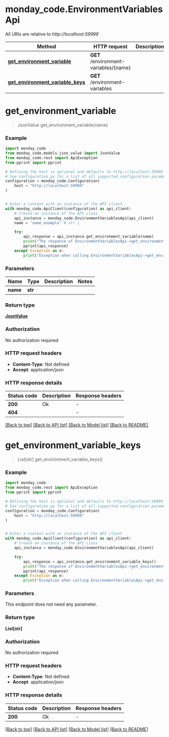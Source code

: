 # monday_code.EnvironmentVariablesApi

All URIs are relative to *http://localhost:59999*

Method | HTTP request | Description
------------- | ------------- | -------------
[**get_environment_variable**](EnvironmentVariablesApi.md#get_environment_variable) | **GET** /environment-variables/{name} | 
[**get_environment_variable_keys**](EnvironmentVariablesApi.md#get_environment_variable_keys) | **GET** /environment-variables | 


# **get_environment_variable**
> JsonValue get_environment_variable(name)



### Example


```python
import monday_code
from monday_code.models.json_value import JsonValue
from monday_code.rest import ApiException
from pprint import pprint

# Defining the host is optional and defaults to http://localhost:59999
# See configuration.py for a list of all supported configuration parameters.
configuration = monday_code.Configuration(
    host = "http://localhost:59999"
)


# Enter a context with an instance of the API client
with monday_code.ApiClient(configuration) as api_client:
    # Create an instance of the API class
    api_instance = monday_code.EnvironmentVariablesApi(api_client)
    name = 'name_example' # str | 

    try:
        api_response = api_instance.get_environment_variable(name)
        print("The response of EnvironmentVariablesApi->get_environment_variable:\n")
        pprint(api_response)
    except Exception as e:
        print("Exception when calling EnvironmentVariablesApi->get_environment_variable: %s\n" % e)
```



### Parameters


Name | Type | Description  | Notes
------------- | ------------- | ------------- | -------------
 **name** | **str**|  | 

### Return type

[**JsonValue**](JsonValue.md)

### Authorization

No authorization required

### HTTP request headers

 - **Content-Type**: Not defined
 - **Accept**: application/json

### HTTP response details

| Status code | Description | Response headers |
|-------------|-------------|------------------|
**200** | Ok |  -  |
**404** |  |  -  |

[[Back to top]](#) [[Back to API list]](../README.md#documentation-for-api-endpoints) [[Back to Model list]](../README.md#documentation-for-models) [[Back to README]](../README.md)

# **get_environment_variable_keys**
> List[str] get_environment_variable_keys()



### Example


```python
import monday_code
from monday_code.rest import ApiException
from pprint import pprint

# Defining the host is optional and defaults to http://localhost:59999
# See configuration.py for a list of all supported configuration parameters.
configuration = monday_code.Configuration(
    host = "http://localhost:59999"
)


# Enter a context with an instance of the API client
with monday_code.ApiClient(configuration) as api_client:
    # Create an instance of the API class
    api_instance = monday_code.EnvironmentVariablesApi(api_client)

    try:
        api_response = api_instance.get_environment_variable_keys()
        print("The response of EnvironmentVariablesApi->get_environment_variable_keys:\n")
        pprint(api_response)
    except Exception as e:
        print("Exception when calling EnvironmentVariablesApi->get_environment_variable_keys: %s\n" % e)
```



### Parameters

This endpoint does not need any parameter.

### Return type

**List[str]**

### Authorization

No authorization required

### HTTP request headers

 - **Content-Type**: Not defined
 - **Accept**: application/json

### HTTP response details

| Status code | Description | Response headers |
|-------------|-------------|------------------|
**200** | Ok |  -  |

[[Back to top]](#) [[Back to API list]](../README.md#documentation-for-api-endpoints) [[Back to Model list]](../README.md#documentation-for-models) [[Back to README]](../README.md)

